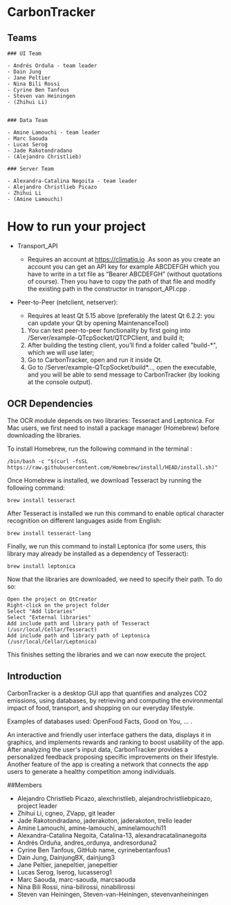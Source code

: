 # CarbonTracker

## Teams

    ### UI Team

    - Andrés Orduña - team leader
    - Dain Jung
    - Jane Peltier
    - Nina Bili Rossi
    - Cyrine Ben Tanfous
    - Steven van Heiningen
    - (Zhihui Li)


    ### Data Team

    - Amine Lamouchi - team leader
    - Marc Saouda
    - Lucas Serog
    - Jade Rakotondradano
    - (Alejandro Christlieb)

    ### Server Team

    - Alexandra-Catalina Negoita - team leader
    - Alejandro Christlieb Picazo
    - Zhihui Li
    - (Amine Lamouchi)


# How to run your project
- Transport_API

  - Requires an account at https://climatiq.io .As soon as you create an account you can get an API key for example ABCDEFGH which you have to write in a txt file as 
“Bearer ABCDEFGH” (without quotations of course). Then you have to copy the path of that file and modify the existing path in the constructor in transport_API.cpp  .


- Peer-to-Peer (netclient, netserver):
  - Requires at least Qt 5.15 above (preferably the latest Qt 6.2.2: you can update your Qt by opening MaintenanceTool)
  1. You can test peer-to-peer functionality by first going into /Server/example-QTcpSocket/QTCPClient, and build it;
  2. After building the testing client, you'll find a folder called "build-*", which we will use later;
  3. Go to CarbonTracker, open and run it inside Qt.
  4. Go to /Server/example-QTcpSocket/build*..., open the executable, and you will be able to send message to CarbonTracker (by looking at the console output).

## OCR Dependencies

The OCR module depends on two libraries: Tesseract and Leptonica. For Mac users, we first need to install a package manager (Homebrew) before downloading the libraries.

To install Homebrew, run the following command in the terminal :

    /bin/bash -c "$(curl -fsSL https://raw.githubusercontent.com/Homebrew/install/HEAD/install.sh)"

Once Homebrew is installed, we download Tesseract by running the following command: 
    
    brew install tesseract
    
After Tesseract is installed we run this command to enable optical character recognition on different languages aside from English:

    brew install tesseract-lang
    
Finally, we run this command to install Leptonica (for some users, this library may already be installed as a dependency of Tesseract):

    brew install leptonica
    
Now that the libraries are downloaded, we need to specify their path. To do so:

    Open the project on QtCreator
    Right-click on the project folder
    Select "Add libraries"
    Select "External libraries"
    Add include path and library path of Tesseract (/usr/local/Cellar/Tesseract)
    Add include path and library path of Leptonica (/usr/local/Cellar/Leptonica)
    
This finishes setting the libraries and we can now execute the project.

## Introduction
CarbonTracker is a desktop GUI app that quantifies and analyzes CO2 emissions, using databases, by retrieving and computing the environmental impact
of food, transport, and shopping on our everyday lifestyle.

Examples of databases used: OpenFood Facts, Good on You, ... .

An interactive and friendly user interface gathers the data, displays it in graphics, and implements rewards and ranking to boost usability of the app.
After analyzing the user's input data, CarbonTracker provides a personalized feedback proposing specific improvements on their lifestyle.
Another feature of the app is creating a network that connects the app users to generate a healthy competition among individuals.

##Members

- Alejandro Christlieb Picazo, alexchristlieb, alejandrochristliebpicazo, project leader
- Zhihui Li, cgneo, ZVapp, git leader
- Jade Rakotondradano, jaderakoton, jaderakoton, trello leader
- Amine Lamouchi, amine-lamouchi, aminelamouchi11
- Alexandra-Catalina Negoita, Catalina-13, alexandracatalinanegoita
- Andrés Orduña, andres_ordunya, andresorduna2
- Cyrine Ben Tanfous, GitHub name, cyrinebentanfous1
- Dain Jung, DainjungBX, dainjung3
- Jane Peltier, janepeltier, janepeltier
- Lucas Serog, lserog, lucasserog1
- Marc Saouda, marc-saouda, marcsaouda
- Nina Bili Rossi, nina-bilirossi, ninabilirossi
- Steven van Heiningen, Steven-van-Heiningen, stevenvanheiningen
